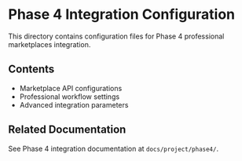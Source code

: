 # Phase 4 Integration Configuration

This directory contains configuration files for Phase 4 professional marketplaces integration.

## Contents

- Marketplace API configurations
- Professional workflow settings
- Advanced integration parameters

## Related Documentation

See Phase 4 integration documentation at `docs/project/phase4/`.
